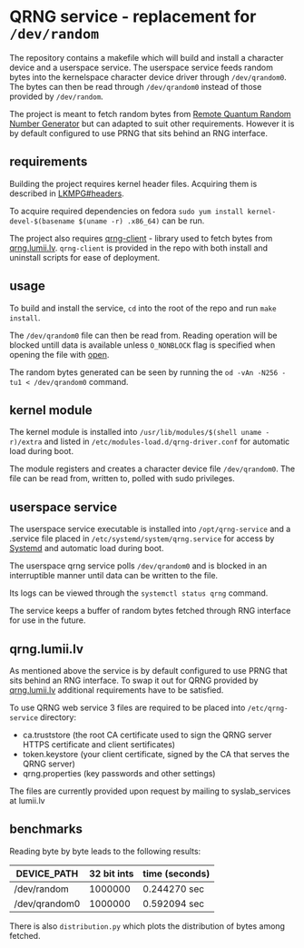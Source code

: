 # QRNG service - replacement for `/dev/random`

The repository contains a makefile which will build and install a character device and a userspace service. The userspace service feeds random bytes into the kernelspace character device driver through `/dev/qrandom0`. The bytes can then be read through `/dev/qrandom0` instead of those provided by `/dev/random`.

The project is meant to fetch random bytes from [Remote Quantum Random Number Generator](https://qrng.lumii.lv/) but can adapted to suit other requirements. However it is by default configured to use PRNG that sits behind an RNG interface.

## requirements

Building the project requires kernel header files. Acquiring them is described in [LKMPG#headers](https://sysprog21.github.io/lkmpg/#headers).

To acquire required dependencies on fedora `sudo yum install kernel-devel-$(basename $(uname -r) .x86_64)` can be run.

The project also requires [qrng-client](https://github.com/LUMII-Syslab/qrng-client) - library used to fetch bytes from [qrng.lumii.lv](https://qrng.lumii.lv/). `qrng-client` is provided in the repo with both install and uninstall scripts for ease of deployment.

## usage

To build and install the service, `cd` into the root of the repo and run `make install`.

The `/dev/qrandom0` file can then be read from. Reading operation will be blocked untill data is available unless `O_NONBLOCK` flag is specified when opening the file with [open](https://man7.org/linux/man-pages/man2/open.2.html).

The random bytes generated can be seen by running the `od -vAn -N256 -tu1 < /dev/qrandom0` command.

## kernel module

The kernel module is installed into `/usr/lib/modules/$(shell uname -r)/extra` and listed in `/etc/modules-load.d/qrng-driver.conf` for automatic load during boot.

The module registers and creates a character device file `/dev/qrandom0`. The file can be read from, written to, polled with sudo privileges.

## userspace service

The userspace service executable is installed into `/opt/qrng-service` and a .service file placed in `/etc/systemd/system/qrng.service` for access by [Systemd](https://en.wikipedia.org/wiki/Systemd) and automatic load during boot. 

The userspace qrng service polls `/dev/qrandom0` and is blocked in an interruptible manner until data can be written to the file. 

Its logs can be viewed through the `systemctl status qrng` command.

The service keeps a buffer of random bytes fetched through RNG interface for use in the future.

## qrng.lumii.lv

As mentioned above the service is by default configured to use PRNG that sits behind an RNG interface. To swap it out for QRNG provided by [qrng.lumii.lv](https://qrng.lumii.lv/) additional requirements have to be satisfied.

To use QRNG web service 3 files are required to be placed into `/etc/qrng-service` directory:
* ca.truststore (the root CA certificate used to sign the QRNG server HTTPS certificate and client sertificates)
* token.keystore (your client certificate, signed by the CA that serves the QRNG server)
* qrng.properties (key passwords and other settings)

The files are currently provided upon request by mailing to syslab_services at lumii.lv

## benchmarks

Reading byte by byte leads to the following results:

| DEVICE_PATH   | 32 bit ints | time (seconds) |
|---------------|-------------|----------------|
| /dev/random   | 1000000     | 0.244270 sec   |
| /dev/qrandom0 | 1000000     | 0.592094 sec   |

There is also `distribution.py` which plots the distribution of bytes among fetched.
